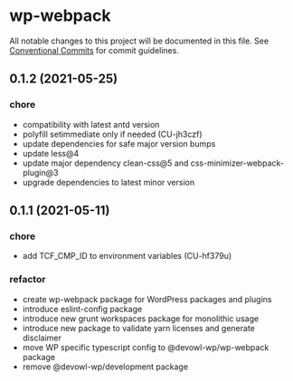 # wp-webpack

All notable changes to this project will be documented in this file.
See [Conventional Commits](https://conventionalcommits.org) for commit guidelines.

## 0.1.2 (2021-05-25)


### chore

* compatibility with latest antd version
* polyfill setimmediate only if needed (CU-jh3czf)
* update dependencies for safe major version bumps
* update less@4
* update major dependency clean-css@5 and css-minimizer-webpack-plugin@3
* upgrade dependencies to latest minor version





## 0.1.1 (2021-05-11)


### chore

* add TCF_CMP_ID to environment variables (CU-hf379u)


### refactor

* create wp-webpack package for WordPress packages and plugins
* introduce eslint-config package
* introduce new grunt workspaces package for monolithic usage
* introduce new package to validate yarn licenses and generate disclaimer
* move WP specific typescript config to @devowl-wp/wp-webpack package
* remove @devowl-wp/development package
